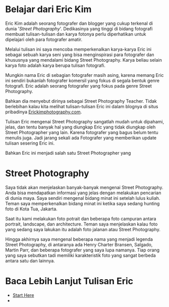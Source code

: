 # Belajar dari Eric Kim

Eric Kim adalah seorang fotografer dan blogger yang cukup terkenal di dunia '*Street Photography*'. Dedikasinya yang tinggi di bidang fotografi membuat tulisan-tulisan dan karya fotonya perlu diperhatikan untuk dipelajari oleh para fotografer amatir.

Melalui tulisan ini saya mencoba memperkenalkan karya-karya Eric ini sebagai sebuah karya seni yang bisa menginspirasi para fotografer dan khususnya yang mendalami bidang Street Photography. Karya beliau selain karya foto adalah karya berupa tulisan fotografi.

Mungkin nama Eric di sebagian fotografer masih asing, karena memang Eric ini sendiri bukanlah fotografer komersil yang fokus di segala bentuk genre fotografi. Eric adalah seorang fotografer yang fokus pada genre Street Photography.

Bahkan dia menyebut dirinya sebagai Street Photography Teacher. Tidak berlebihan kalau kita melihat tulisan-tulisan Eric ini dalam blognya di situs pribadinya [Erickimphotography.com](http://erickimphotography.com/blog).

Tulisan Eric mengenai Street Photography sangatlah mudah untuk dipahami, jelas, dan tentu banyak hal yang diungkap Eric yang tidak diungkap oleh Street Photographer yang lain. Karena fotografer yang bagus belum tentu menulis juga. Jadi jarang sekali ada Fotografer yang memberikan update tulisan sesering Eric ini.

Bahkan Eric ini menjadi salah satu Street Photographer yang

# Street Photography

Saya tidak akan menjelaskan banyak-banyak mengenai Street Photography. Anda bisa mendapatkan informasi yang jelas dengan melakukan pencarian di dunia maya. Saya sendiri mengenal bidang minat ini setelah lulus kuliah. Teman saya memperkenalkan bidang minat ini ketika saya sedang hunting foto di Kota Tua, Jakarta.

Saat itu kami melakukan foto potrait dan beberapa foto campuran antara portrait, landscape, dan architecture. Teman saya menjelaskan kalau foto yang sedang saya lakukan itu adalah foto jalanan atau Street Photography.

Hingga akhirnya saya mengenal beberapa nama yang menjadi legenda Street Photography, di antaranya ada Henry Charter Bransen, Salgado, Martin Parr, dan beberapa fotografer yang saya lupa namanya. Tiap orang yang saya sebutkan tadi memiliki karakteristik foto yang sangat berbeda antara satu dan lainnya.

# Baca Lebih Lanjut Tulisan Eric
* [Start Here](http://erickimphotography.com/blog/start-here)
* 
